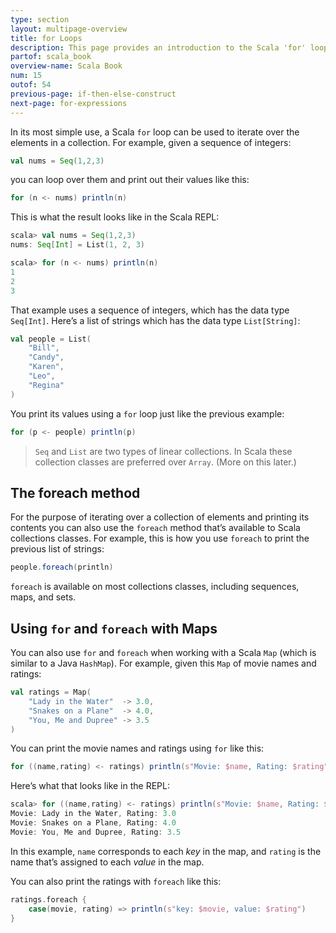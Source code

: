 ```yaml
---
type: section
layout: multipage-overview
title: for Loops
description: This page provides an introduction to the Scala 'for' loop, including how to iterate over Scala collections.
partof: scala_book
overview-name: Scala Book
num: 15
outof: 54
previous-page: if-then-else-construct
next-page: for-expressions
---
```



In its most simple use, a Scala `for` loop can be used to iterate over the elements in a collection. For example, given a sequence of integers:

```scala
val nums = Seq(1,2,3)
```

you can loop over them and print out their values like this:

```scala
for (n <- nums) println(n)
```

This is what the result looks like in the Scala REPL:

```scala
scala> val nums = Seq(1,2,3)
nums: Seq[Int] = List(1, 2, 3)

scala> for (n <- nums) println(n)
1
2
3
```

That example uses a sequence of integers, which has the data type `Seq[Int]`. Here’s a list of strings which has the data type `List[String]`:

```scala
val people = List(
    "Bill", 
    "Candy", 
    "Karen", 
    "Leo", 
    "Regina"
)
```

You print its values using a `for` loop just like the previous example:

```scala
for (p <- people) println(p)
```

>`Seq` and `List` are two types of linear collections. In Scala these collection classes are preferred over `Array`. (More on this later.)



## The foreach method

For the purpose of iterating over a collection of elements and printing its contents you can also use the `foreach` method that’s available to Scala collections classes. For example, this is how you use `foreach` to print the previous list of strings:

```scala
people.foreach(println)
```

`foreach` is available on most collections classes, including sequences, maps, and sets.



## Using `for` and `foreach` with Maps

You can also use `for` and `foreach` when working with a Scala `Map` (which is similar to a Java `HashMap`). For example, given this `Map` of movie names and ratings:

```scala
val ratings = Map(
    "Lady in the Water"  -> 3.0, 
    "Snakes on a Plane"  -> 4.0, 
    "You, Me and Dupree" -> 3.5
)
```

You can print the movie names and ratings using `for` like this:

```scala
for ((name,rating) <- ratings) println(s"Movie: $name, Rating: $rating")
```

Here’s what that looks like in the REPL:

```scala
scala> for ((name,rating) <- ratings) println(s"Movie: $name, Rating: $rating")
Movie: Lady in the Water, Rating: 3.0
Movie: Snakes on a Plane, Rating: 4.0
Movie: You, Me and Dupree, Rating: 3.5
```

In this example, `name` corresponds to each *key* in the map, and `rating` is the name that’s assigned to each *value* in the map.

You can also print the ratings with `foreach` like this:

```scala
ratings.foreach {
    case(movie, rating) => println(s"key: $movie, value: $rating")
}
```




